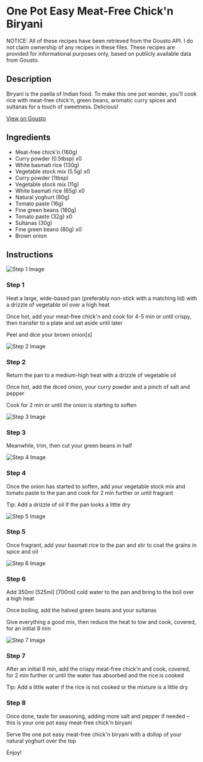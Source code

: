 # One Pot Easy Meat-Free Chick'n Biryani

NOTICE: All of these recipes have been retrieved from the Gousto API. I do not claim ownership of any recipes in these files. These recipes are provided for informational purposes only, based on publicly available data from Gousto.

## Description

Biryani is the paella of Indian food. To make this one pot wonder, you'll cook rice with meat-free chick'n, green beans, aromatic curry spices and sultanas for a touch of sweetness. Delicious!

[View on Gousto](https://www.gousto.co.uk/recipes/cookbook/one-pot-easy-meat-free-chicken-biryani)

## Ingredients

- Meat-free chick'n (160g)
- Curry powder (0.5tbsp) x0
- White basmati rice (130g)
- Vegetable stock mix (5.5g) x0
- Curry powder (1tbsp)
- Vegetable stock mix (11g)
- White basmati rice (65g) x0
- Natural yoghurt (80g)
- Tomato paste (16g)
- Fine green beans (160g)
- Tomato paste (32g) x0
- Sultanas (30g)
- Fine green beans (80g) x0
- Brown onion

## Instructions

![Step 1 Image](https://production-media.gousto.co.uk/cms/recipe-step-image/Step-1-1632739384202-x200.jpg)

### Step 1

Heat a large, wide-based pan (preferably non-stick with a matching lid) with a drizzle of vegetable oil over a high heat

Once hot, add your meat-free chick'n and cook for 4-5 min or until crispy, then transfer to a plate and set aside until later

Peel and dice your brown onion[s]

![Step 2 Image](https://production-media.gousto.co.uk/cms/recipe-step-image/Step-2-1632739388241-x200.jpg)

### Step 2

Return the pan to a medium-high heat with a drizzle of vegetable oil

Once hot, add the diced onion, your curry powder and a pinch of salt and pepper

Cook for 2 min or until the onion is starting to soften

![Step 3 Image](https://production-media.gousto.co.uk/cms/recipe-step-image/Step-3-1632739392583-x200.jpg)

### Step 3

Meanwhile, trim, then cut your green beans in half

![Step 4 Image](https://production-media.gousto.co.uk/cms/recipe-step-image/Step-4-1632739395791-x200.jpg)

### Step 4

Once the onion has started to soften, add your vegetable stock mix and tomato paste to the pan and cook for 2 min further or until fragrant

Tip: Add a drizzle of oil if the pan looks a little dry

![Step 5 Image](https://production-media.gousto.co.uk/cms/recipe-step-image/Step-5-1632739399140-x200.jpg)

### Step 5

Once fragrant, add your basmati rice to the pan and stir to coat the grains in spice and oil

![Step 6 Image](https://production-media.gousto.co.uk/cms/recipe-step-image/Step-6-1632739402608-x200.jpg)

### Step 6

Add 350ml <span class="text-purple">[525ml]</span> <span class="text-danger">[700ml] </span>cold water to the pan and bring to the boil over a high heat

Once boiling, add the halved green beans and your sultanas

Give everything a good mix, then reduce the heat to low and cook, covered, for an initial 8 min

![Step 7 Image](https://production-media.gousto.co.uk/cms/recipe-step-image/Step-7-1632739405562-x200.jpg)

### Step 7

After an initial 8 min, add the crispy meat-free chick'n and cook, covered, for 2 min further or until the water has absorbed and the rice is cooked

Tip: Add a little water if the rice is not cooked or the mixture is a little dry

### Step 8

Once done, taste for seasoning, adding more salt and pepper if needed – this is your one pot easy meat-free chick'n biryani

Serve the one pot easy meat-free chick'n biryani with a dollop of your natural yoghurt over the top

Enjoy!

